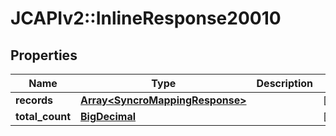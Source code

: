 # JCAPIv2::InlineResponse20010

## Properties
Name | Type | Description | Notes
------------ | ------------- | ------------- | -------------
**records** | [**Array&lt;SyncroMappingResponse&gt;**](SyncroMappingResponse.md) |  | [optional] 
**total_count** | [**BigDecimal**](BigDecimal.md) |  | [optional] 

